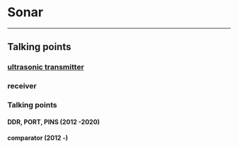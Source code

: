 # Sonar

---

## Talking points

### [ultrasonic transmitter](http://www.jameco.com/webapp/wcs/stores/servlet/ProductDisplay?langId=-1&storeId=10001&catalogId=10001&productId=139492)

### receiver

### Talking points

#### DDR, PORT, PINS (2012 -2020)

#### comparator (2012 -)